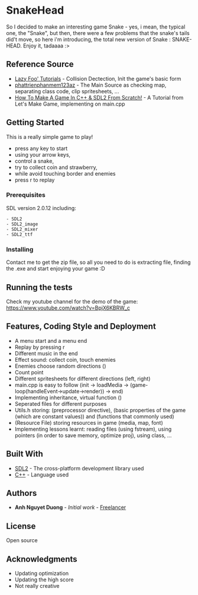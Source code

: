# SnakeHead

So I decided to make an interesting game Snake - yes, i mean, the typical one, the "Snake", but then, there were a few problems that the snake's tails did't move, so here i'm introducing, the total new version of Snake : SNAKE-HEAD. Enjoy it, tadaaaa :>

## Reference Source

* [Lazy Foo' Tutorials](http://lazyfoo.net/tutorials/SDL/index.php) - Collision Dectection, Init the game's basic form
* [phattrienphanmem123az](https://phattrienphanmem123az.com/lap-trinh-game-c-p2) - The Main Source as checking map, separating class code, clip spritesheets, ...
* [How To Make A Game In C++ & SDL2 From Scratch!](https://www.youtube.com/watch?v=QQzAHcojEKg&list=PLhfAbcv9cehhkG7ZQK0nfIGJC_C-wSLrx) - A Tutorial from Let's Make Game, implementing on main.cpp


## Getting Started

This is a really simple game to play!

- press any key to start
- using your arrow keys, 
- control a snake, 
- try to collect coin and strawberry, 
- while avoid touching border and enemies
- press r to replay

### Prerequisites
SDL version 2.0.12 including:

```
- SDL2
- SDL2_image
- SDL2_mixer
- SDL2_ttf
```

### Installing

Contact me to get the zip file, so all you need to do is extracting file, finding the .exe and start enjoying your game :D

## Running the tests

Check my youtube channel for the demo of the game: https://www.youtube.com/watch?v=BpjX6KBRW_c

## Features, Coding Style and Deployment

- A menu start and a menu end
- Replay by pressing r
- Different music in the end
- Effect sound: collect coin, touch enemies
- Enemies choose random directions ()
- Count point
- Different spritesheets for different directions (left, right)
- main.cpp is easy to follow (init -> loadMedia -> (game-loop(handleEvent->update->render)) -> end)
- Implementing inheritance, virtual function ()
- Seperated files for different purposes
- Utils.h storing: (preprocessor directive), (basic properties of the game (which are constant values)) and (functions that commonly used)
- (Resource File) storing resources in game (media, map, font)
- Implementing lessons learnt: reading files (using fstream), using pointers (in order to save memory, optimize proj), using class, ...

## Built With

* [SDL2](https://wiki.libsdl.org/) - The  cross-platform development library used
* [C++](https://en.wikipedia.org/wiki/C%2B%2B) - Language used

## Authors

* **Anh Nguyet Duong** - *Initial work* - [Freelancer](https://github.com/duonanh195)

## License

Open source

## Acknowledgments

* Updating optimization
* Updating the high score
* Not really creative

